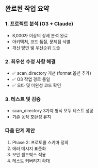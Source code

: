 
## 완료된 작업 요약

### 1. 프로젝트 분석 (O3 + Claude)
- 8,000자 이상의 상세 분석 완료
- 아키텍처, 코드 품질, 문제점 식별
- 개선 방안 및 우선순위 도출

### 2. 최우선 수정 사항 해결
- ✅ scan_directory 개선 (format 옵션 추가)
- ✅ O3 작업 경로 통일
- ✅ 오타 및 미완성 코드 확인

### 3. 테스트 및 검증
- scan_directory 3가지 형식 모두 테스트 성공
- 기존 동작 호환성 유지

### 다음 단계 제안
1. Phase 2: 프로토콜 스키마 정의
2. 에러 메시지 표준화
3. 보안 샌드박스 적용
4. 테스트 커버리지 확대
